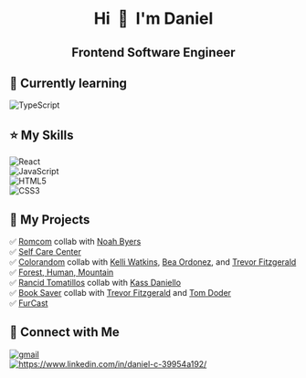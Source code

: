 <h1 align="center">Hi&nbsp; 👋&nbsp; I'm Daniel</h1>

<h2 align="center">Frontend Software Engineer</h2>

## 🌱 Currently learning
<img src="https://img.shields.io/badge/TypeScript-blue?style=for-the-badge&logo=typescript&logoColor=white" alt="TypeScript" data-canonical-src="https://img.shields.io/badge/TypeScript-blue?style=for-the-badge&logo=typescript&logoColor=white" style="max-width: 100%;">

## ⭐️ My Skills
<img src="https://camo.githubusercontent.com/ab4c3c731a174a63df861f7b118d6c8a6c52040a021a552628db877bd518fe84/68747470733a2f2f696d672e736869656c64732e696f2f62616467652f72656163742d2532333230323332612e7376673f7374796c653d666f722d7468652d6261646765266c6f676f3d7265616374266c6f676f436f6c6f723d253233363144414642" alt="React" data-canonical-src="https://img.shields.io/badge/react-%2320232a.svg?style=for-the-badge&amp;logo=react&amp;logoColor=%2361DAFB" style="max-width: 100%;"><br>
<img src="https://camo.githubusercontent.com/aeddc848275a1ffce386dc81c04541654ca07b2c43bbb8ad251085c962672aea/68747470733a2f2f696d672e736869656c64732e696f2f62616467652f6a6176617363726970742d2532333332333333302e7376673f7374796c653d666f722d7468652d6261646765266c6f676f3d6a617661736372697074266c6f676f436f6c6f723d253233463744463145" alt="JavaScript" data-canonical-src="https://img.shields.io/badge/javascript-%23323330.svg?style=for-the-badge&amp;logo=javascript&amp;logoColor=%23F7DF1E" style="max-width: 100%;"><br>
<img src="https://camo.githubusercontent.com/49fbb99f92674cc6825349b154b65aaf4064aec465d61e8e1f9fb99da3d922a1/68747470733a2f2f696d672e736869656c64732e696f2f62616467652f68746d6c352d2532334533344632362e7376673f7374796c653d666f722d7468652d6261646765266c6f676f3d68746d6c35266c6f676f436f6c6f723d7768697465" alt="HTML5" data-canonical-src="https://img.shields.io/badge/html5-%23E34F26.svg?style=for-the-badge&amp;logo=html5&amp;logoColor=white" style="max-width: 100%;"><br>
<img src="https://camo.githubusercontent.com/e6b67b27998fca3bccf4c0ee479fc8f9de09d91f389cccfbe6cb1e29c10cfbd7/68747470733a2f2f696d672e736869656c64732e696f2f62616467652f637373332d2532333135373242362e7376673f7374796c653d666f722d7468652d6261646765266c6f676f3d63737333266c6f676f436f6c6f723d7768697465" alt="CSS3" data-canonical-src="https://img.shields.io/badge/css3-%231572B6.svg?style=for-the-badge&amp;logo=css3&amp;logoColor=white" style="max-width: 100%;">

## 📝 My Projects
✅ [Romcom](https://danielcurtin.github.io/romcom/) collab with [Noah Byers](https://github.com/SleepyisAwak3)<br>
✅ [Self Care Center](https://danielcurtin.github.io/self-care-center/)<br>
✅ [Colorandom](https://danielcurtin.github.io/colorandom/) collab with [Kelli Watkins](https://github.com/klwats), [Bea Ordonez](https://github.com/bea-ordonez), and [Trevor Fitzgerald](https://github.com/trevorfitz0)<br>
✅ [Forest, Human, Mountain](https://danielcurtin.github.io/forest-human-mountain/)<br>
✅ [Rancid Tomatillos](https://danielcurtin.github.io/rancid-tomatillos) collab with [Kass Daniello](https://github.com/Zertroz)<br>
✅ [Book Saver](https://danielcurtin.github.io/book-saver) collab with [Trevor Fitzgerald](https://github.com/trevorfitz0) and [Tom Doder](https://github.com/lordschwifty)<br>
✅ [FurCast](https://danielcurtin.github.io/FurCast)

## 🔗 Connect with Me
<a href="mailto:dcurtin.work@gmail.com"><img src="https://img.shields.io/badge/-GMAIL-white?style=for-the-badge&logo=gmail" alt="gmail" maxWidth="100%"/><br>
<a href="https://linkedin.com/in/daniel-curtin-39954a192/" target="blank"><img src="https://img.shields.io/badge/-LinkedIn-blue?style=for-the-badge&logo=linkedin" alt="https://www.linkedin.com/in/daniel-c-39954a192/" maxWidth="100%"/></a><br>
